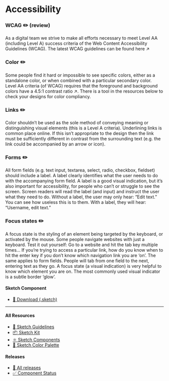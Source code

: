 # Accessibility


### WCAG ✏️ (review)
As a digital team we strive to make all efforts necessary to meet Level AA (including Level A) success criteria of the Web Content Accessibility Guidelines (WCAG). The latest WCAG guidelines can be found here ↗

### Color ✏️
Some people find it hard or impossible to see specific colors, either as a standalone color, or when combined with a particular secondary color. Level AA criteria (of WCAG) requires that the foreground and background colors have a 4.5:1 contrast ratio ↗. There is a tool in the resources below to check your designs for color compliancy.

### Links ✏️
Color shouldn’t be used as the sole method of conveying meaning or distinguishing visual elements (this is a Level A criteria). Underlining links is common place online. If this isn’t appropriate to the design then the link must be sufficiently different in contrast from the surrounding text (e.g. the link could be accompanied by an arrow or icon).

### Forms ✏️
All form fields (e.g. text input, textarea, select, radio, checkbox, fieldset) should include a label. A label clearly identifies what the user needs to do with the accompanying form field. A label is a good visual indication, but it’s also important for accessibility, for people who can’t or struggle to see the screen. Screen readers will read the label (and input) and instruct the user what they need to do. Without a label, the user may only hear: “Edit text.” You can see how useless this is to them. With a label, they will hear: “Username, edit text.”

### Focus states ✏️
A focus state is the styling of an element being targeted by the keyboard, or activated by the mouse. Some people navigate websites with just a keyboard. Test it out yourself: Go to a website and hit the tab key multiple times… If you’re trying to access a particular link, how do you know when to hit the enter key if you don’t know which navigation link you are ‘on’. The same applies to form fields. People will tab from one field to the next, entering text as they go. A focus state (a visual indication) is very helpful to know which element you are on. The most commonly used visual indicator is a subtle border ‘glow’.



#### Sketch Component
  * [💎 Download (.sketch)](/resources/atoms/fundamentals/accessibility.sketch)



---



#### All Resources
  * [📐 Sketch Guidelines](/resources/sketch-guidelines.md)
  * [📦 Sketch Kit](/resources/master/TxDS_Design_Kit.0.1.sketch)
  * [⚛️ Sketch Components](/resources/atoms)
  * [🎨 Sketch Color Palette](/resources/master/TxDS_Colors.sketchpalette)


#### Releases
  * [🎉 All releases](https://github.com/transifex/txds/releases)
  * [✅ Component Status](/STATUS.md)